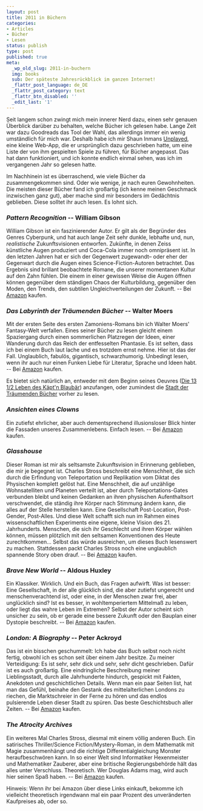 ```yaml
---
layout: post
title: 2011 in Büchern
categories:
- Articles
- Bücher
- Lesen
status: publish
type: post
published: true
meta:
  _wp_old_slug: 2011-in-buchern
  img: books
  sub: Der späteste Jahresrückblick im ganzen Internet!
  _flattr_post_language: de_DE
  _flattr_post_category: text
  _flattr_btn_disabled: ''
  _edit_last: '1'
---
```

Seit langem schon zwingt mich mein innerer Nerd dazu, einen sehr genauen Überblick darüber zu behalten, welche Bücher ich gelesen habe. Lange Zeit war dazu Goodreads das Tool der Wahl, das allerdings immer ein wenig umständlich für mich war. Deshalb habe ich mir Shaun Inmans [Unplayed](http://shauninman.com/archive/2011/04/18/unplayed), eine kleine Web-App, die er ursprünglich dazu geschrieben hatte, um eine Liste der von ihm gespielten Spiele zu führen, für Bücher angepasst. Das hat dann funktioniert, und ich konnte endlich einmal sehen, was ich im vergangenen Jahr so gelesen hatte.

Im Nachhinein ist es überraschend, wie viele Bücher da zusammengekommen sind. Oder wie wenige, je nach euren Gewohnheiten. Die meisten dieser Bücher fand ich großartig (ich kenne meinen Geschmack inzwischen ganz gut), aber mache sind mir besonders im Gedächtnis geblieben. Diese solltet ihr auch lesen. Es lohnt sich.

### *Pattern Recognition* -- William Gibson 

William Gibson ist ein faszinierender Autor. Er gilt als der Begründer des Genres Cyberpunk, und hat auch lange Zeit sehr dunkle, lebhafte und, nun, *realistische* Zukunftsvisionen entworfen. Zukünfte, in denen Zeiss künstliche Augen produziert und Coca-Cola immer noch omnipräsent ist. In den letzten Jahren hat er sich der Gegenwert zugewandt– oder eher der Gegenwart durch die Augen eines Science-Fiction-Autoren betrachtet. Das Ergebnis sind brillant beobachtete Romane, die unserer momentanen Kultur auf den Zahn fühlen. Die einem in einer gewissen Weise die Augen öffnen können gegenüber dem ständigen Chaos der Kulturbildung, gegenüber den Moden, den Trends, den subtilen Ungleichverteilungen der Zukunft.
-- Bei [Amazon](http://www.amazon.de/gp/product/0425198685?tag=lumenlog-21) kaufen.

### *Das Labyrinth der Träumenden Bücher* -- Walter Moers

Mit der ersten Seite des ersten Zamoniens-Romans bin ich Walter Moers' Fantasy-Welt verfallen. Eines seiner Bücher zu lesen gleicht einem Spaziergang durch einen sommerlichen Platzregen der Ideen, einer  Wanderung durch das Reich der entfesselten Phantasie. Es ist selten, dass ich bei einem Buch laut lache und es trotzdem ernst nehme. Hier ist das der Fall. Unglaublich, fabulös, gigantisch, schwarzhumorig. Unbedingt lesen, wenn ihr auch nur einen Funken Liebe für Literatur, Sprache und Ideen habt.
-- Bei [Amazon](http://www.amazon.de/Das-Labyrinth-Tr%C3%A4umenden-B%C3%BCcher-Roman/dp/3813503933?tag=lumenlog-21) kaufen.

Es bietet sich natürlich an, entweder mit dem Beginn seines Oeuvres ([Die 13 1/2 Leben des Käpt'n Blaubär](http://www.amazon.de/Die-13-Leben-K%C3%A4ptn-Blaub%C3%A4r/dp/344245381X?tag=lumenlog-21)) anzufangen, oder zumindest die [Stadt der Träumenden Bücher](http://www.amazon.de/Die-Stadt-Tr%C3%A4umenden-B%C3%BCcher-Mythenmetz/dp/3492045499?tag=lumenlog-21) vorher zu lesen.

### *Ansichten eines Clowns*

Ein zutiefst ehrlicher, aber auch dementsprechend illusionsloser Blick hinter die Fassaden unseres Zusammenlebens. Einfach lesen.
-- Bei [Amazon](http://www.amazon.de/Ansichten-eines-Clowns-Heinrich-B%C3%B6ll/dp/3423004002?tag=lumenlog-21) kaufen.

### *Glasshouse*

Dieser Roman ist mir als seltsamste Zukunftsvision in Erinnerung geblieben, die mir je begegnet ist. Charles Stross beschreibt eine Menschheit, die sich durch die Erfindung von Teleportation und Replikation vom Diktat des Physischen komplett gelöst hat. Eine Menschheit, die auf unzählige Wohnsatelliten und Planeten verteilt ist, aber durch Teleportations-Gates verbunden bleibt und keinen Gedanken an ihren physischen Aufenthaltsort verschwendet, die ständig ihre Körper nach Stimmung ändern kann, die alles auf der Stelle herstellen kann. Eine Gesellschaft Post-Location, Post-Gender, Post-Alles. Und diese Welt schafft sich nun im Rahmen eines wissenschaftlichen Experiments eine eigene, kleine Vision des 21. Jahrhunderts. Menschen, die sich ihr Geschlecht und ihren Körper wählen können, müssen plötzlich mit den seltsamen Konventionen des Heute zurechtkommen... Selbst das würde ausreichen, um dieses Buch lesenswert zu machen. Stattdessen packt Charles Stross noch eine unglaublich spannende Story oben drauf.
-- Bei [Amazon](http://www.amazon.de/Glasshouse-Charles-Stross/dp/0441015085?tag=lumenlog-21) kaufen.

### *Brave New World* -- Aldous Huxley

Ein Klassiker. Wirklich. Und ein Buch, das Fragen aufwirft. Was ist besser: Eine Gesellschaft, in der alle glücklich sind, die aber zutiefst ungerecht und menschenverachtend ist, oder eine, in der Menschen zwar frei, aber unglücklich sind? Ist es besser, in wohltemperiertem Mittelmaß zu leben, oder liegt das wahre Leben im Extremen? Selbst der Autor scheint sich unsicher zu sein, ob er gerade eine bessere Zukunft oder den Bauplan einer Dystopie beschreibt. 
-- Bei [Amazon](http://www.amazon.de/Brave-New-World-Aldous-Huxley/dp/0099477467?tag=lumenlog-21) kaufen.

### *London: A Biography* -- Peter Ackroyd

Das ist ein bisschen geschummelt: Ich habe das Buch selbst noch nicht fertig, obwohl ich es schon seit über einem Jahr besitze. Zu meiner Verteidigung: Es ist sehr, sehr dick und sehr, sehr dicht geschrieben. Dafür ist es auch großartig. Eine eindringliche Beschreibung meiner Lieblingsstadt, durch alle Jahrhunderte hindurch, gespickt mit Fakten, Anekdoten und geschichtlichen Details. Wenn man ein paar Seiten list, hat man das Gefühl, beinahe den Gestank des mittelalterlichen Londons zu riechen, die Marktschreier in der Ferne zu hören und das endlos pulsierende Leben dieser Stadt zu spüren. Das beste Geschichtsbuch aller Zeiten.
-- Bei [Amazon](http://www.amazon.de/London-Biography-Peter-Ackroyd/dp/0385497717?tag=lumenlog-21) kaufen.

### *The Atrocity Archives*

Ein weiteres Mal Charles Stross, diesmal mit einem völlig anderen Buch. Ein satirisches Thriller/Science Fiction/Mystery-Roman, in dem Mathematik mit Magie zusammenhängt und die richtige Differentialgleichung Monster heraufbeschwören kann. In so einer Welt sind Informatiker Hexenmeister und Mathematiker Zauberer, aber eine britische Regierungsbehörde hält das alles unter Verschluss. Theoretisch. Wer Douglas Adams mag, wird auch hier seinen Spaß haben.
-- Bei [Amazon](http://www.amazon.de/Atrocity-Archives-Charles-Stross/dp/0441016685?tag=lumenlog-21) kaufen.

Hinweis: Wenn ihr bei Amazon über diese Links einkauft, bekomme ich vielleicht theoretisch irgendwann mal ein paar Prozent des unveränderten Kaufpreises ab, oder so.
